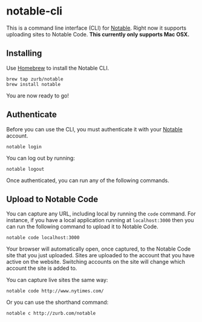 # notable-cli

This is a command line interface (CLI) for [Notable](http://zurb.com/notable). Right now it supports uploading sites to Notable Code. **This currently only supports Mac OSX.**

## Installing

Use [Homebrew](http://brew.sh/) to install the Notable CLI.

```
brew tap zurb/notable
brew install notable
```

You are now ready to go!


## Authenticate

Before you can use the CLI, you must authenticate it with your [Notable](http://zurb.com/notable) account.

```
notable login
```

You can log out by running:

```
notable logout
```

Once authenticated, you can run any of the following commands.

## Upload to Notable Code

You can capture any URL, including local by running the `code` command. For instance, if you have a local application running at `localhost:3000` then you can run the following command to upload it to Notable Code.

```
notable code localhost:3000
```

Your browser will automatically open, once captured, to the Notable Code site that you just uploaded. Sites are uploaded to the account that you have active on the website. Switching accounts on the site will change which account the site is added to.

You can capture live sites the same way:

```
notable code http://www.nytimes.com/
```

Or you can use the shorthand command:

```
notable c http://zurb.com/notable
```

